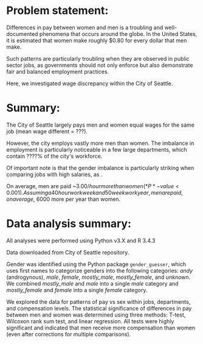 # Problem statement:
Differences in pay between women and men is a troubling and well-documented phenomena that occurs around the globe. In the United States, it is estimated that women make roughly $0.80 for every dollar that men make.

Such patterns are particularly troubling when they are observed in public sector jobs, as governments should not only enforce but also demonstrate fair and balanced employment practices.

Here, we investigated wage discrepancy within the City of Seattle.

# Summary:
The City of Seattle largely pays men and women equal wages for the same job (mean wage different = ???).

However, the city employs vastly more men than women. The imbalance in employment is particularly noticeable in a few large departments, which contain ????% of the city's workforce.

Of important note is that the gender imbalance is particularly striking when comparing jobs with high salaries, as .

On average, men are paid ~$3.00/hour more than women (*P*-value < 0.001). Assuming a 40 hour work week and 50 week work year, men are paid, on average, ~$6000 more per year than women.

# Data analysis summary:
All analyses were performed using Python v3.X and R 3.4.3

Data downloaded from City of Seattle repository.

Gender was identified using the Python package `gender_guesser`, which uses first names to categorize genders into the following categories: *andy* (androgynous), *male*, *female*, *mostly_male*, *mostly_female*, and *unknown*. We combined *mostly_male* and *male* into a single *male* category and *mostly_female* and *female* into a single *female* category.

We explored the data for patterns of pay vs sex within jobs, departments, and compensation levels.
The statistical significance of differences in pay between men and women was determined using three methods: T-test, Wilcoxon rank sum test, and linear regression. All tests were highly significant and indicated that men receive more compensation than women (even after corrections for multiple comparisons).
